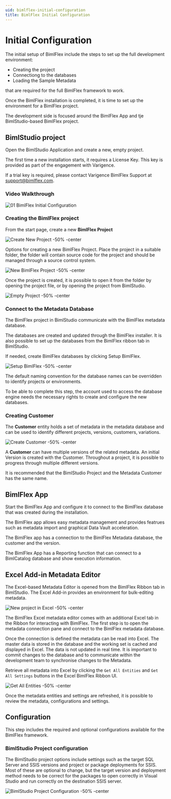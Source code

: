 ```yaml
---
uid: bimlflex-initial-configuration
title: BimlFlex Initial Configuration
---
```

# Initial Configuration

The initial setup of BimlFlex include the steps to set up the full development environment:

* Creating the project
* Connectiong to the databases
* Loading the Sample Metadata

that are required for the full BimlFlex framework to work.

Once the BimlFlex installation is completed, it is time to set up the environment for a BimlFlex project.

The development side is focused around the BimlFlex App and tje BimlStudio-based BimlFlex project.

## BimlStudio project

Open the BimlStudio Application and create a new, empty project.

The first time a new installation starts, it requires a License Key. This key is provided as part of the engagement with Varigence.

If a trial key is required, please contact Varigence BimlFlex Support at [support@bimlflex.com](mailto:support@bimlflex.com).

### Video Walkthrough

![01 BimlFlex Initial Configuration](https://www.youtube.com/watch?v=qhDTwv-jYKc?rel=0&autoplay=0)

### Creating the BimlFlex project

From the start page, create a new **BimlFlex Project**

![Create New Project -50% -center](../user-guide/images/bimlflex-ss-v5-create-new-project.png "Create New Project")

Options for creating a new BimlFlex Project. Place the project in a suitable folder, the folder will contain source code for the project and should be managed through a source control system.

![New BimlFlex Project -50% -center](../user-guide/images/bimlflex-ss-v5-new-bimlflex-project.png "New BimlFlex Project")

Once the project is created, it is possible to open it from the folder by opening the project file, or by opening the project from BimlStudio.

![Empty Project -50% -center](../user-guide/images/bimlflex-ss-v5-empty-project.png "Empty Project")

### Connect to the Metadata Database

The BimlFlex project in BimlStudio communicate with the BimlFlex metadata database.

The databases are created and updated through the BimlFlex installer. It is also possible to set up the databases from the BimlFlex ribbon tab in BimlStudio.

If needed, create BimlFlex databases by clicking Setup BimlFlex.

![Setup BimlFlex -50% -center](../user-guide/images/bimlflex-ss-v5-setup-bimlflex.png "Setup BimlFlex")

The default naming convention for the database names can be overridden to identify projects or environments.

To be able to complete this step, the account used to access the database engine needs the necessary rights to create and configure the new databases.

### Creating Customer

The **Customer** entity holds a set of metadata in the metadata database and can be used to identify different projects, versions, customers, variations.

![Create Customer -50% -center](../user-guide/images/bimlflex-ss-v5-create-customer.png "Create Customer")

A **Customer** can have multiple versions of the related metadata. An initial Version is created with the Customer. Throughout a project, it is possible to progress through multiple different versions.

It is recommended that the BimlStudio Project and the Metadata Customer has the same name.

## BimlFlex App

Start the BimlFlex App and configure it to connect to the BimlFlex database that was created during the installation.

The BimlFlex app allows easy metadata management and provides featrues such as metadata import and graphical Data Vault acceleration.

The BimlFlex app has a connection to the BimlFlex Metadata database, the customer and the version.

The BimlFlex App has a Reporting function that can connect to a BimlCatalog database and show execution information.

## Excel Add-in Metadata Editor

The Excel-based Metadata Editor is opened from the BimlFlex Ribbon tab in BimlStudio. The Excel Add-in provides an environment for bulk-editing metadata.

![New project in Excel -50% -center](../user-guide/images/bimlflex-ss-v5-excel-new-project.png "New project in Excel")

The BimlFlex Excel metadata editor comes with an additional Excel tab in the Ribbon for interacting with BimlFlex. The first step is to open the metadata connection pane and connect to the BimlFlex metadata database.

Once the connection is defined the metadata can be read into Excel. The master data is stored in the database and the working set is cached and displayed in Excel. The data is not updated in real time. It is important to commit changes to the database and to communicate within the development team to synchronise changes to the Metadata.

Retrieve all metadata into Excel by clicking the `Get All Entities` and `Get All Settings` buttons in the Excel BimlFlex Ribbon UI.

![Get All Entities -50% -center](../user-guide/images/bimlflex-ss-v5-excel-get-all-entities.png "Get All Entities -50% -center")

Once the metadata entities and settings are refreshed, it is possible to review the metadata, configurations and settings.

## Configuration

This step includes the required and optional configurations available for the BimlFlex framework.

### BimlStudio Project configuration

The BimlStudio project options include settings such as the target SQL Server and SSIS versions and project or package deployments for SSIS. Most of these are optional to change, but the target version and deployment method needs to be correct for the packages to open correctly in Visual Studio and run correctly on the destination SSIS server.

![BimlStudio Project Configuration -50% -center](../user-guide/images/bimlstudio-ss-v5-project-configuration.png "BimlStudio Project Configuration")
